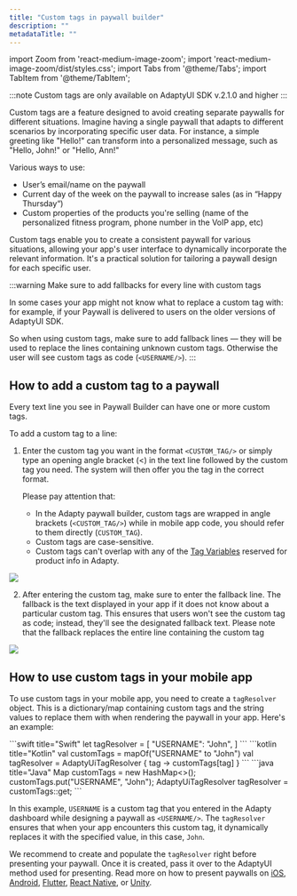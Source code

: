 ```yaml
---
title: "Custom tags in paywall builder"
description: ""
metadataTitle: ""
---
```


import Zoom from 'react-medium-image-zoom';
import 'react-medium-image-zoom/dist/styles.css';
import Tabs from '@theme/Tabs';
import TabItem from '@theme/TabItem'; 

:::note
Custom tags are only available on AdaptyUI SDK v.2.1.0 and higher
:::

Custom tags are a feature designed to avoid creating separate paywalls for different situations. Imagine having a single paywall that adapts to different scenarios by incorporating specific user data. For instance, a simple greeting like "Hello!" can transform into a personalized message, such as "Hello, John!" or "Hello, Ann!"

Various ways to use:

- User’s email/name on the paywall
- Current day of the week on the paywall to increase sales (as in “Happy Thursday“)
- Custom properties of the products you're selling (name of the personalized fitness program, phone number in the VoIP app, etc)

Custom tags enable you to create a consistent paywall for various situations, allowing your app's user interface to dynamically incorporate the relevant information. It's a practical solution for tailoring a paywall design for each specific user.

:::warning
Make sure to add fallbacks for every line with custom tags

In some cases your app might not know what to replace a custom tag with: for example, if your Paywall is delivered to users on the older versions of AdaptyUI SDK.

So when using custom tags, make sure to add fallback lines — they will be used to replace the lines containing unknown custom tags. Otherwise the user will see custom tags as code (`<USERNAME/>`).
:::

## How to add a custom tag to a paywall

Every text line you see in Paywall Builder can have one or more custom tags. 

To add a custom tag to a line:

1. Enter the custom tag you want in the format `<CUSTOM_TAG/>` or simply type an opening angle bracket (\<) in the text line followed by the custom tag you need. The system will then offer you the tag in the correct format.

   Please pay attention that:

   - In the Adapty paywall builder, custom tags are wrapped in angle brackets (`<CUSTOM_TAG/>`) while in mobile app code, you should refer to them directly (`CUSTOM_TAG`).
   - Custom tags are case-sensitive.
   - Custom tags can't overlap with any of the [Tag Variables](paywall-builder-tag-variables) reserved for product info in Adapty.


<Zoom>
  <img src={require('./img/7ec0e4f-custom_tag.webp').default}
  style={{
    border: '1px solid #727272', /* border width and color */
    width: '700px', /* image width */
    display: 'block', /* for alignment */
    margin: '0 auto' /* center alignment */
  }}
/>
</Zoom>


2. After entering the custom tag, make sure to enter the fallback line. The fallback is the text displayed in your app if it does not know about a particular custom tag. This ensures that users won't see the custom tag as code; instead, they'll see the designated fallback text. Please note that the fallback replaces the entire line containing the custom tag

   
<Zoom>
  <img src={require('./img/36b8480-fallback_for_custom_tag.webp').default}
  style={{
    border: '1px solid #727272', /* border width and color */
    width: '700px', /* image width */
    display: 'block', /* for alignment */
    margin: '0 auto' /* center alignment */
  }}
/>
</Zoom>




## How to use custom tags in your mobile app

To use custom tags in your mobile app, you need to create a `tagResolver` object. This is a dictionary/map containing custom tags and the string values to replace them with when rendering the paywall in your app. Here's an example:

<Tabs>
<TabItem value="Swift" label="Swift" default>
```swift title="Swift"
let tagResolver = [
    "USERNAME": "John",
]                           
```
</TabItem>
<TabItem value="kotlin" label="Kotlin" default>
```kotlin title="Kotlin"
val customTags = mapOf("USERNAME" to "John")
val tagResolver = AdaptyUiTagResolver { tag -> customTags[tag] }
```
</TabItem>
<TabItem value="java" label="Java" default>
```java title="Java"
Map<String, String> customTags = new HashMap<>();
customTags.put("USERNAME", "John");
AdaptyUiTagResolver tagResolver = customTags::get;
```
</TabItem>
</Tabs>




In this example, `USERNAME` is a custom tag that you entered in the Adapty dashboard while designing a paywall as `<USERNAME/>`. The `tagResolver` ensures that when your app encounters this custom tag, it dynamically replaces it with the specified value, in this case, `John`.

We recommend to create and populate the `tagResolver` right before presenting your paywall. Once it is created, pass it over to the AdaptyUI method used for presenting. Read more on how to present paywalls on [iOS](ios-present-paywalls),  [Android](android-present-paywalls), [Flutter](flutter-present-paywalls), [React Native](react-native-present-paywalls), or [Unity](unity-present-paywalls).